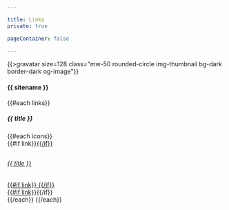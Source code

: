 ```yaml
---

title: Links
private: true

pageContainer: false

---
```


<div class="container mw-md py-5 w-100 text-center">
    {{>gravatar size=128 class="mw-50 rounded-circle img-thumbnail bg-dark border-dark og-image"}}
    <h4 class="mt-4">{{ sitename }}</h4>
    {{#each links}}
        <h5 class="mt-4 mb-2">{{ title }}</h5>
        {{#each icons}}
            <div class="py-2">{{#if link}}<a href="{{link}}" title="{{title}}" class="text-dark">{{/if}}
                <div class="row d-flex justify-content-between align-items-center no-gutters bg-light br-2 py-2">
                    <div class="col-1">
                        <h2>
                            <i class="{{icon}}"></i>
                        </h2>
                    </div>
                    <div class="col-10">
                        <h6>{{ title }}</h6>
                    </div>
                    <div class="col-1 text-right pr-3">
                        {{#if link}}
                            <i class="far fa-external-link"></i>
                        {{/if}}
                    </div>
                </div>
            {{#if link}}</a>{{/if}}</div>
        {{/each}}
    {{/each}}
</div>
